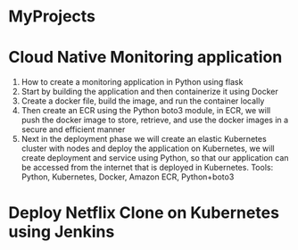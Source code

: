 # MyProjects
Cloud Native Monitoring application
====================================
1.	How to create a monitoring application in Python using flask
2.	Start by building the application and then containerize it using Docker
3.	Create a docker file, build the image, and run the container locally
4.	Then create an ECR using the Python boto3 module, in ECR, we will push the docker image to store, retrieve, and use the docker images in a secure and efficient manner
5.	Next in the deployment phase we will create an elastic Kubernetes cluster with nodes and deploy the application on Kubernetes, we will create deployment and service using Python, so that our application can be accessed from the internet that is deployed in Kubernetes.
Tools: Python, Kubernetes, Docker, Amazon ECR, Python+boto3


Deploy Netflix Clone on Kubernetes using Jenkins
================================================
